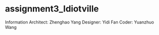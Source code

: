# assignment3_Idiotville

Information Architect: Zhenghao Yang
Designer: Yidi Fan
Coder: Yuanzhuo Wang
